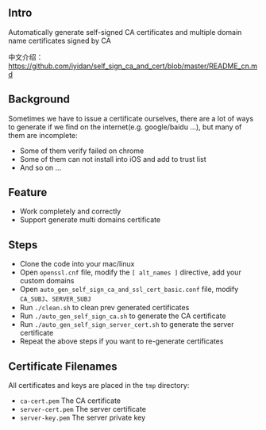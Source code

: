 ## Intro
Automatically generate self-signed CA certificates and multiple domain name certificates signed by CA

中文介绍：https://github.com/iyidan/self_sign_ca_and_cert/blob/master/README_cn.md

## Background
Sometimes we have to issue a certificate ourselves, there are a lot of ways to generate if we  find on the internet(e.g. google/baidu ...), but many of them are incomplete:

* Some of them verify failed on chrome
* Some of them can not install into iOS and add to trust list
* And so on ...

## Feature
* Work completely and correctly
* Support generate multi domains certificate

## Steps
* Clone the code into your mac/linux
* Open `openssl.cnf` file, modify the `[ alt_names ]` directive, add your custom domains
* Open `auto_gen_self_sign_ca_and_ssl_cert_basic.conf` file, modify `CA_SUBJ`、`SERVER_SUBJ`
* Run `./clean.sh` to clean prev generated certificates
* Run `./auto_gen_self_sign_ca.sh` to generate the CA certificate
* Run `./auto_gen_self_sign_server_cert.sh` to generate the server certificate
* Repeat the above steps if you want to re-generate certificates

## Certificate Filenames
All certificates and keys are placed in the `tmp` directory:
* `ca-cert.pem` The CA certificate
* `server-cert.pem` The server certificate
* `server-key.pem` The server private key
